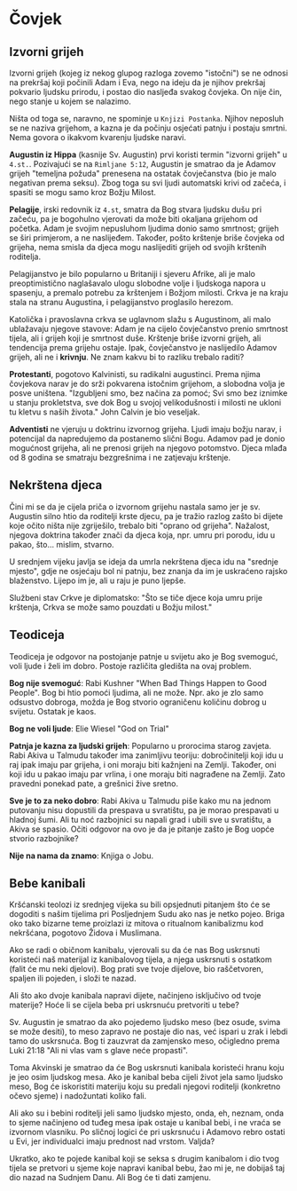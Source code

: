 # Čovjek

## Izvorni grijeh

Izvorni grijeh (kojeg iz nekog glupog razloga zovemo "istočni") se ne odnosi na prekršaj koji počinili Adam i Eva, nego na ideju da je njihov prekršaj pokvario ljudsku prirodu, i postao dio nasljeđa svakog čovjeka. On nije čin, nego stanje u kojem se nalazimo.

Ništa od toga se, naravno, ne spominje u `Knjizi Postanka`. Njihov neposluh se ne naziva grijehom, a kazna je da počinju osjećati patnju i postaju smrtni. Nema govora o ikakvom kvarenju ljudske naravi.

**Augustin iz Hippa** (kasnije Sv. Augustin) prvi koristi termin "izvorni grijeh" u `4.st.`. Pozivajući se na `Rimljane 5:12`, Augustin je smatrao da je Adamov grijeh "temeljna požuda" prenesena na ostatak čovječanstva (bio je malo negativan prema seksu). Zbog toga su svi ljudi automatski krivi od začeća, i spasiti se mogu samo kroz Božju Milost.

**Pelagije**, irski redovnik iz `4.st`, smatra da Bog stvara ljudsku dušu pri začeću, pa je bogohulno vjerovati da može biti okaljana grijehom od početka. Adam je svojim nepusluhom ljudima donio samo smrtnost; grijeh se širi primjerom, a ne naslijeđem. Također, pošto krštenje briše čovjeka od grijeha, nema smisla da djeca mogu naslijediti grijeh od svojih krštenih roditelja.

Pelagijanstvo je bilo popularno u Britaniji i sjeveru Afrike, ali je malo preoptimistično naglašavalo ulogu slobodne volje i ljudskoga napora u spasenju, a premalo potrebu za krštenjem i Božjom milosti. Crkva je na kraju stala na stranu Augustina, i pelagijanstvo proglasilo herezom.

Katolička i pravoslavna crkva se uglavnom slažu s Augustinom, ali malo ublažavaju njegove stavove: Adam je na cijelo čovječanstvo prenio smrtnost tijela, ali i grijeh koji je smrtnost duše. Krštenje briše izvorni grijeh, ali tendencija prema grijehu ostaje. Ipak, čovječanstvo je naslijedilo Adamov grijeh, ali ne i **krivnju**. Ne znam kakvu bi to razliku trebalo raditi?

**Protestanti**, pogotovo Kalvinisti, su radikalni augustinci. Prema njima čovjekova narav je do srži pokvarena istočnim grijehom, a slobodna volja je posve uništena. "Izgubljeni smo, bez načina za pomoć; Svi smo bez iznimke u stanju prokletstva, sve dok Bog u svojoj velikodušnosti i milosti ne ukloni tu kletvu s naših života." John Calvin je bio veseljak.

**Adventisti** ne vjeruju u doktrinu izvornog grijeha. Ljudi imaju božju narav, i potencijal da napredujemo da postanemo slični Bogu. Adamov pad je donio mogućnost grijeha, ali ne prenosi grijeh na njegovo potomstvo. Djeca mlađa od 8 godina se smatraju bezgrešnima i ne zatjevaju krštenje.

## Nekrštena djeca

Čini mi se da je cijela priča o izvornom grijehu nastala samo jer je sv. Augustin silno htio da roditelji krste djecu, pa je tražio razlog zašto bi dijete koje očito ništa nije zgriješilo, trebalo biti "oprano od grijeha". Nažalost, njegova doktrina također znači da djeca koja, npr. umru pri porodu, idu u pakao, što... mislim, stvarno.

U srednjem vijeku javlja se ideja da umrla nekrštena djeca idu na "srednje mjesto", gdje ne osjećaju bol ni patnju, bez znanja da im je uskraćeno rajsko blaženstvo. Lijepo im je, ali u raju je puno ljepše.

Službeni stav Crkve je diplomatsko: "Što se tiče djece koja umru prije krštenja, Crkva se može samo pouzdati u Božju milost."

## Teodiceja

Teodiceja je odgovor na postojanje patnje u svijetu ako je Bog svemoguć, voli ljude i želi im dobro. Postoje različita gledišta na ovaj problem.

**Bog nije svemoguć**: Rabi Kushner "When Bad Things Happen to Good People". Bog bi htio pomoći ljudima, ali ne može. Npr. ako je zlo samo odsustvo dobroga, možda je Bog stvorio ograničenu količinu dobrog u svijetu. Ostatak je kaos.

**Bog ne voli ljude**: Elie Wiesel "God on Trial"

**Patnja je kazna za ljudski grijeh**: Popularno u prorocima starog zavjeta. Rabi Akiva u Talmudu također ima zanimljivu teoriju: dobročinitelji koji idu u raj ipak imaju par grijeha, i oni moraju biti kažnjeni na Zemlji. Također, oni koji idu u pakao imaju par vrlina, i one moraju biti nagrađene na Zemlji. Zato pravedni ponekad pate, a grešnici žive sretno.

**Sve je to za neko dobro**: Rabi Akiva u Talmudu piše kako mu na jednom putovanju nisu dopustili da prespava u svratištu, pa je morao prespavati u hladnoj šumi. Ali tu noć razbojnici su napali grad i ubili sve u svratištu, a Akiva se spasio. Očiti odgovor na ovo je da je pitanje zašto je Bog uopće stvorio razbojnike?

**Nije na nama da znamo**: Knjiga o Jobu.

## Bebe kanibali

Kršćanski teolozi iz srednjeg vijeka su bili opsjednuti pitanjem što će se dogoditi s našim tijelima pri Posljednjem Sudu ako nas je netko pojeo. Briga oko tako bizarne teme proizlazi iz mitova o ritualnom kanibalizmu kod nekršćana, pogotovo Židova i Muslimana.

Ako se radi o običnom kanibalu, vjerovali su da će nas Bog uskrsnuti koristeći naš materijal iz kanibalovog tijela, a njega uskrsnuti s ostatkom (falit će mu neki djelovi). Bog prati sve tvoje dijelove, bio raščetvoren, spaljen ili pojeden, i složi te nazad.

Ali što ako dvoje kanibala napravi dijete, načinjeno isključivo od tvoje materije? Hoće li se cijela beba pri uskrsnuću pretvoriti u tebe?

Sv. Augustin je smatrao da ako pojedemo ljudsko meso (bez osude, svima se može desiti), to meso zapravo ne postaje dio nas, već ispari u zrak i lebdi tamo do uskrsnuća. Bog ti zauzvrat da zamjensko meso, očigledno prema Luki 21:18 "Ali ni vlas vam s glave neće propasti".

Toma Akvinski je smatrao da će Bog uskrsnuti kanibala koristeći hranu koju je jeo osim ljudskog mesa. Ako je kanibal beba cijeli život jela samo ljudsko meso, Bog će iskoristiti materiju koju su predali njegovi roditelji (konkretno očevo sjeme) i nadožuntati koliko fali.

Ali ako su i bebini roditelji jeli samo ljudsko mjesto, onda, eh, neznam, onda to sjeme načinjeno od tuđeg mesa ipak ostaje u kanibal bebi, i ne vraća se izvornom vlasniku. Po sličnoj logici će pri uskrsnuću i Adamovo rebro ostati u Evi, jer individualci imaju prednost nad vrstom. Valjda?

Ukratko, ako te pojede kanibal koji se seksa s drugim kanibalom i dio tvog tijela se pretvori u sjeme koje napravi kanibal bebu, žao mi je, ne dobijaš taj dio nazad na Sudnjem Danu. Ali Bog će ti dati zamjenu.
